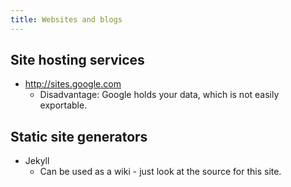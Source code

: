 ```yaml
---
title: Websites and blogs
---
```


## Site hosting services
- <http://sites.google.com>
  - Disadvantage: Google holds your data, which is not easily exportable.
  
## Static site generators
- Jekyll
  - Can be used as a wiki - just look at the source for this site.